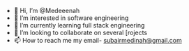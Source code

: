 - 👋 Hi, I’m @Medeeenah
- 👀 I’m interested in software engineering
- 🌱 I’m currently learning full stack engineering
- 💞️ I’m looking to collaborate on several [rojects
- 📫 How to reach me my email- subairmedinah@gmail.com

<!---
Medeeenah/Medeeenah is a ✨ special ✨ repository because its `README.md` (this file) appears on your GitHub profile.
You can click the Preview link to take a look at your changes.
--->
